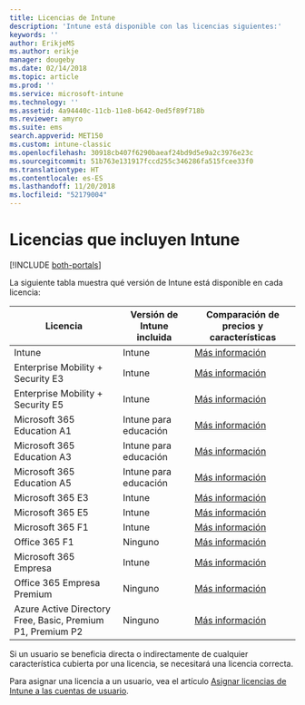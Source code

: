 ```yaml
---
title: Licencias de Intune
description: 'Intune está disponible con las licencias siguientes:'
keywords: ''
author: ErikjeMS
ms.author: erikje
manager: dougeby
ms.date: 02/14/2018
ms.topic: article
ms.prod: ''
ms.service: microsoft-intune
ms.technology: ''
ms.assetid: 4a94440c-11cb-11e8-b642-0ed5f89f718b
ms.reviewer: amyro
ms.suite: ems
search.appverid: MET150
ms.custom: intune-classic
ms.openlocfilehash: 30918cb407f6290baeaf24bd9d5e9a2c3976e23c
ms.sourcegitcommit: 51b763e131917fccd255c346286fa515fcee33f0
ms.translationtype: HT
ms.contentlocale: es-ES
ms.lasthandoff: 11/20/2018
ms.locfileid: "52179004"
---
```

# <a name="licenses-that-include-intune"></a>Licencias que incluyen Intune

[!INCLUDE [both-portals](./includes/note-for-both-portals.md)]

La siguiente tabla muestra qué versión de Intune está disponible en cada licencia:

| Licencia | Versión de Intune incluida | Comparación de precios y características |
|-----------------------------------------------------------------------|-------------------------------------------------------------|---|
| Intune | Intune | [Más información](https://www.microsoft.com/en-us/cloud-platform/microsoft-intune-pricing) |
| Enterprise Mobility + Security E3 | Intune | [Más información](https://www.microsoft.com/en-us/cloud-platform/microsoft-intune-pricing) |
| Enterprise Mobility + Security E5 | Intune | [Más información](https://www.microsoft.com/en-us/cloud-platform/microsoft-intune-pricing) |
| Microsoft 365 Education A1 | Intune para educación | [Más información](https://www.microsoft.com/en-us/education/buy-license/microsoft365/default.aspx#) |
| Microsoft 365 Education A3 | Intune para educación | [Más información](https://www.microsoft.com/en-us/education/buy-license/microsoft365/default.aspx#) |
| Microsoft 365 Education A5 | Intune para educación | [Más información](https://www.microsoft.com/en-us/education/buy-license/microsoft365/default.aspx#) |
| Microsoft 365 E3 | Intune | [Más información](https://www.microsoft.com/en-US/microsoft-365/enterprise) |
| Microsoft 365 E5 | Intune | [Más información](https://www.microsoft.com/en-US/microsoft-365/enterprise) |
| Microsoft 365 F1 | Intune | [Más información](https://www.microsoft.com/en-us/microsoft-365/enterprise/firstline) |
| Office 365 F1 | Ninguno | [Más información](https://www.microsoft.com/en-us/microsoft-365/enterprise/firstline) |
| Microsoft 365 Empresa | Intune | [Más información](https://www.microsoft.com/en-us/microsoft-365/business) |
| Office 365 Empresa Premium | Ninguno | [Más información](https://www.microsoft.com/en-us/microsoft-365/business) |
| Azure Active Directory Free, Basic, Premium P1, Premium P2 | Ninguno | [Más información](https://azure.microsoft.com/pricing/details/active-directory/) |

Si un usuario se beneficia directa o indirectamente de cualquier característica cubierta por una licencia, se necesitará una licencia correcta.

Para asignar una licencia a un usuario, vea el artículo [Asignar licencias de Intune a las cuentas de usuario](licenses-assign.md).


